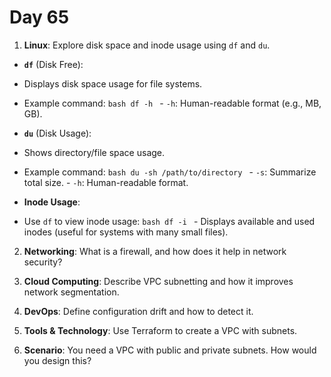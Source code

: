 # Day 65

1. **Linux**: Explore disk space and inode usage using `df` and `du`.
  - **`df`** (Disk Free):
   - Displays disk space usage for file systems.
   - Example command:
    ```bash
    df -h
    ```
    - `-h`: Human-readable format (e.g., MB, GB).

  - **`du`** (Disk Usage):
   - Shows directory/file space usage.
   - Example command:
    ```bash
    du -sh /path/to/directory
    ```
    - `-s`: Summarize total size.
    - `-h`: Human-readable format.

  - **Inode Usage**:
   - Use `df` to view inode usage:
    ```bash
    df -i
    ```
    - Displays available and used inodes (useful for systems with many small files).


2. **Networking**: What is a firewall, and how does it help in network security?

3. **Cloud Computing**: Describe VPC subnetting and how it improves network segmentation.

4. **DevOps**: Define configuration drift and how to detect it.

5. **Tools & Technology**: Use Terraform to create a VPC with subnets.

6. **Scenario**: You need a VPC with public and private subnets. How would you design this?

